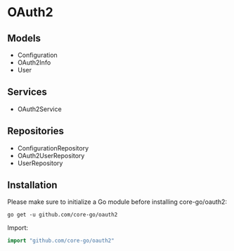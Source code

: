 # OAuth2
## Models
- Configuration
- OAuth2Info
- User

## Services
- OAuth2Service

## Repositories
- ConfigurationRepository
- OAuth2UserRepository
- UserRepository

## Installation

Please make sure to initialize a Go module before installing core-go/oauth2:

```shell
go get -u github.com/core-go/oauth2
```

Import:
```go
import "github.com/core-go/oauth2"
```
